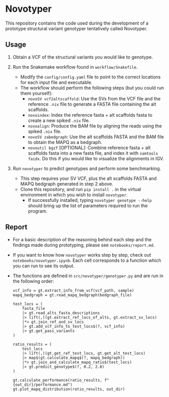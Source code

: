 # Novotyper

This repository contains the code used during the development of a prototype structural variant genotyper tentatively called Novotyper.

## Usage

1. Obtain a VCF of the structural variants you would like to genotype.

2. Run the Snakemake workflow found in `workflow/Snakefile`.
    - Modify the `config/config.yaml` file to point to the correct locations for each input file and executable.
    - The workflow should perform the following steps (but you could run them yourself):
        - `novoSV vcf2altscaffold`: Use the SVs from the VCF file and the reference `.nix` file to generate a FASTA file containing the alt scaffolds.
        - `novoindex`: Index the reference fasta + alt scaffolds fasta to create a new spiked `.nix` file.
        - `novoalign`: Produce the BAM file by aligning the reads using the spiked `.nix` file.
        - `novoSV zabedgraph`: Use the alt scaffolds FASTA and the BAM file to obtain the MAPQ as a bedgraph.
        - `novoutil bgzf` [OPTIONAL]: Combine reference fasta + alt scaffolds fasta into a new fasta file, and index it with `samtools faidx`. Do this if you would like to visualize the alignments in IGV.

3. Run `novotyper` to predict genotypes and perform some benchmarking.
    - This step requires your SV VCF, plus the alt scaffolds FASTA and MAPQ bedgraph generated in step 2 above.
    - Clone this repository, and run `pip install .` in the virtual environment in which you wish to install `novotyper`.
      - If successfully installed, typing `novotyper genotype --help` should bring up the list of parameters required to run the program.

## Report

- For a basic description of the reasoning behind each step and the findings made during prototyping, please see `notebooks/report.md`.
- If you want to know how `novotyper` works step by step, check out `notebooks/novotyper.ipynb`. Each cell corresponds to a function which you can run to see its output.
- The functions are defined in `src/novotyper/genotyper.py` and are run in the following order:

    ```coconut
    vcf_info = gt.extract_info_from_vcf(vcf_path, sample)
    mapq_bedgraph = gt.read_mapq_bedgraph(bedgraph_file)

    test_locs = (
        fasta_file
        |> gt.read_alts_fasta_descriptions
        |> lift(,)(gt.extract_ref_locs_of_alts, gt.extract_sv_locs)
        |*> gt.join_ref_and_sv_locs
        |> gt.add_vcf_info_to_test_locs$(?, vcf_info)
        |> gt.get_pass_variants
    )

    ratio_results = (
        test_locs
        |> lift(,)(gt.get_ref_test_locs, gt.get_alt_test_locs)
        |> map$(gt.calculate_mapq$(?, mapq_bedgraph))
        |*> gt.join_and_calculate_mapq_ratio$(test_locs)
        |> gt.predict_genotype$(?, 0.2, 2.8)
    )

    gt.calculate_performance(ratio_results, f"{out_dir}/performance.md")
    gt.plot_mapq_distribution(ratio_results, out_dir)
    ```
